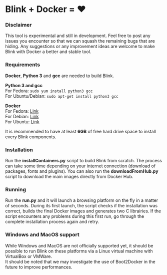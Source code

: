 # Blink + Docker = :heart: #

### Disclaimer ###
This tool is experimental and still in development. Feel free to post any issues you encounter so that we can squash the remaining bugs that are hiding. Any suggestions or any improvement ideas are welcome to make Blink with Docker a better and stable tool.

### Requirements ###
**Docker**, **Python 3** and **gcc** are needed to build Blink.  

**Python 3 and gcc**  
For Fedora: `sudo yum install python3 gcc`  
For Ubuntu/Debian: `sudo apt-get install python3 gcc`  

**Docker**  
For Fedora: [Link](https://docs.docker.com/installation/fedora/)  
For Debian: [Link](https://docs.docker.com/installation/debian/)  
For Ubuntu: [Link](https://docs.docker.com/installation/ubuntulinux/)  

It is recommended to have at least **6GB** of free hard drive space to install every Blink components.

### Installation ###
Run the **installContainers.py** script to build Blink from scratch. The process can take some time depending on your internet connection (download of packages, fonts and plugins).
You can also run the **downloadFromHub.py** script to download the main images directly from Docker Hub.

### Running ###
Run the **run.py** and it will launch a browsing platform on the fly in a matter of seconds. During its first launch, the script checks if the installation was correct, builds the final Docker images and generates two C librairies. If the script encounters any problems during this first run, go through the complete installation process again and retry.

### Windows and MacOS support ###
While Windows and MacOS are not officially supported yet, it should be possible to run Blink on these platforms via a Linux virtual machine with VirtualBox or VMWare.  
It should be noted that we may investigate the use of Boot2Docker in the future to improve performances.
